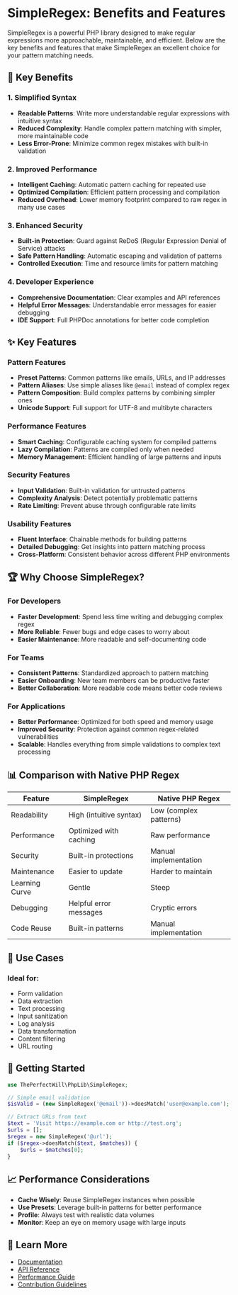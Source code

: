 # SimpleRegex: Benefits and Features

SimpleRegex is a powerful PHP library designed to make regular expressions more approachable, maintainable, and efficient. Below are the key benefits and features that make SimpleRegex an excellent choice for your pattern matching needs.

## 🚀 Key Benefits

### 1. Simplified Syntax
- **Readable Patterns**: Write more understandable regular expressions with intuitive syntax
- **Reduced Complexity**: Handle complex pattern matching with simpler, more maintainable code
- **Less Error-Prone**: Minimize common regex mistakes with built-in validation

### 2. Improved Performance
- **Intelligent Caching**: Automatic pattern caching for repeated use
- **Optimized Compilation**: Efficient pattern processing and compilation
- **Reduced Overhead**: Lower memory footprint compared to raw regex in many use cases

### 3. Enhanced Security
- **Built-in Protection**: Guard against ReDoS (Regular Expression Denial of Service) attacks
- **Safe Pattern Handling**: Automatic escaping and validation of patterns
- **Controlled Execution**: Time and resource limits for pattern matching

### 4. Developer Experience
- **Comprehensive Documentation**: Clear examples and API references
- **Helpful Error Messages**: Understandable error messages for easier debugging
- **IDE Support**: Full PHPDoc annotations for better code completion

## ✨ Key Features

### Pattern Features
- **Preset Patterns**: Common patterns like emails, URLs, and IP addresses
- **Pattern Aliases**: Use simple aliases like `@email` instead of complex regex
- **Pattern Composition**: Build complex patterns by combining simpler ones
- **Unicode Support**: Full support for UTF-8 and multibyte characters

### Performance Features
- **Smart Caching**: Configurable caching system for compiled patterns
- **Lazy Compilation**: Patterns are compiled only when needed
- **Memory Management**: Efficient handling of large patterns and inputs

### Security Features
- **Input Validation**: Built-in validation for untrusted patterns
- **Complexity Analysis**: Detect potentially problematic patterns
- **Rate Limiting**: Prevent abuse through configurable rate limits

### Usability Features
- **Fluent Interface**: Chainable methods for building patterns
- **Detailed Debugging**: Get insights into pattern matching process
- **Cross-Platform**: Consistent behavior across different PHP environments

## 🏆 Why Choose SimpleRegex?

### For Developers
- **Faster Development**: Spend less time writing and debugging complex regex
- **More Reliable**: Fewer bugs and edge cases to worry about
- **Easier Maintenance**: More readable and self-documenting code

### For Teams
- **Consistent Patterns**: Standardized approach to pattern matching
- **Easier Onboarding**: New team members can be productive faster
- **Better Collaboration**: More readable code means better code reviews

### For Applications
- **Better Performance**: Optimized for both speed and memory usage
- **Improved Security**: Protection against common regex-related vulnerabilities
- **Scalable**: Handles everything from simple validations to complex text processing

## 📊 Comparison with Native PHP Regex

| Feature | SimpleRegex | Native PHP Regex |
|---------|------------|------------------|
| Readability | High (intuitive syntax) | Low (complex patterns) |
| Performance | Optimized with caching | Raw performance |
| Security | Built-in protections | Manual implementation |
| Maintenance | Easier to update | Harder to maintain |
| Learning Curve | Gentle | Steep |
| Debugging | Helpful error messages | Cryptic errors |
| Code Reuse | Built-in patterns | Manual implementation |

## 🎯 Use Cases

### Ideal for:
- Form validation
- Data extraction
- Text processing
- Input sanitization
- Log analysis
- Data transformation
- Content filtering
- URL routing

## 🚀 Getting Started

```php
use ThePerfectWill\PhpLib\SimpleRegex;

// Simple email validation
$isValid = (new SimpleRegex('@email'))->doesMatch('user@example.com');

// Extract URLs from text
$text = 'Visit https://example.com or http://test.org';
$urls = [];
$regex = new SimpleRegex('@url');
if ($regex->doesMatch($text, $matches)) {
    $urls = $matches[0];
}
```

## 📈 Performance Considerations

- **Cache Wisely**: Reuse SimpleRegex instances when possible
- **Use Presets**: Leverage built-in patterns for better performance
- **Profile**: Always test with realistic data volumes
- **Monitor**: Keep an eye on memory usage with large inputs

## 🔗 Learn More

- [Documentation](README.md)
- [API Reference](API.md)
- [Performance Guide](Performance.md)
- [Contribution Guidelines](CONTRIBUTING.md)
